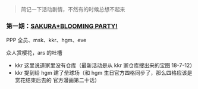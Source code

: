 > 简记一下活动剧情，不然有的时候总想不起来

### 第一期：[SAKURA*BLOOMING PARTY!](https://www.bilibili.com/video/av25589114/)

PPP 全员、msk、kkr、hgm、eve

众人赏樱花，ars 的吐槽

- kkr 这里说道家里没有仓库（最新活动是从 kkr 家仓库搜出来的宝图 18-7-12）
- kkr 提到给 hgm 建了垒球场（和 hgm 生日官方四格同步了，那么四格应该是赏花结束后去的 官方漫画第二十话）
